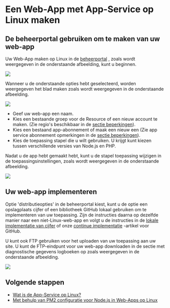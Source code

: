<properties 
    pageTitle="Het maken van een Web-App met App-Service op Linux | Microsoft Azure" 
    description="Web-app maken werkstroom voor het App-Service op Linux." 
    keywords="Azure-app-service, in de browser, linux, oss"
    services="app-service" 
    documentationCenter="" 
    authors="naziml" 
    manager="wpickett" 
    editor=""/>

<tags 
    ms.service="app-service" 
    ms.workload="na" 
    ms.tgt_pltfrm="na" 
    ms.devlang="na" 
    ms.topic="article" 
    ms.date="10/10/2016" 
    ms.author="naziml"/>

# <a name="create-a-web-app-with-app-service-on-linux"></a>Een Web-App met App-Service op Linux maken

## <a name="using-the-management-portal-to-create-your-web-app"></a>De beheerportal gebruiken om te maken van uw web-app
Uw Web-App maken op Linux in de [beheerportal](https://portal.azure.com) , zoals wordt weergegeven in de onderstaande afbeelding, kunt u beginnen.

![][1]

Wanneer u de onderstaande opties hebt geselecteerd, worden weergegeven het blad maken zoals wordt weergegeven in de onderstaande afbeelding. 

![][2]

-   Geef uw web-app een naam.
-   Kies een bestaande groep voor de Resource of een nieuw account te maken. (Zie regio's beschikbaar in de [sectie beperkingen](./app-service-linux-intro.md)).
-   Kies een bestaand app-abonnement of maak een nieuw een (Zie app service abonnement opmerkingen in de [sectie beperkingen](./app-service-linux-intro.md)). 
-   Kies de toepassing stapel die u wilt gebruiken. U krijgt kunt kiezen tussen verschillende versies van Node.js en PHP. 

Nadat u de app hebt gemaakt hebt, kunt u de stapel toepassing wijzigen in de toepassingsinstellingen, zoals wordt weergegeven in de onderstaande afbeelding.

![][3]

## <a name="deploying-your-web-app"></a>Uw web-app implementeren

Optie 'distributieopties' in de beheerportal kiest, kunt u de optie een opslagplaats cijfer of een bibliotheek GitHub lokaal gebruiken om te implementeren van uw toepassing. Zijn de instructies daarna op dezelfde manier naar een niet-Linux-web-app en volgt u de instructies in de [lokale implementatie van cijfer](./app-service-deploy-local-git.md) of onze [continue implementatie](./app-service-continuous-deployment.md) -artikel voor GitHub.

U kunt ook FTP gebruiken voor het uploaden van uw toepassing aan uw site. U kunt de FTP-eindpunt voor uw web-app downloaden in de sectie met diagnostische gegevens logboeken op zoals weergegeven in de onderstaande afbeelding.

![][4]


## <a name="next-steps"></a>Volgende stappen ##

* [Wat is de App-Service op Linux?](./app-service-linux-intro.md)
* [Met behulp van PM2 configuratie voor Node.js in Web-Apps op Linux](./app-service-linux-using-nodejs-pm2.md)

<!--Image references-->
[1]: ./media/app-service-linux-how-to-create-a-web-app/top-level-create.png
[2]: ./media/app-service-linux-how-to-create-a-web-app/create-blade.png
[3]: ./media/app-service-linux-how-to-create-a-web-app/application-settings-change-stack.png
[4]: ./media/app-service-linux-how-to-create-a-web-app/diagnostic-logs-ftp.png
